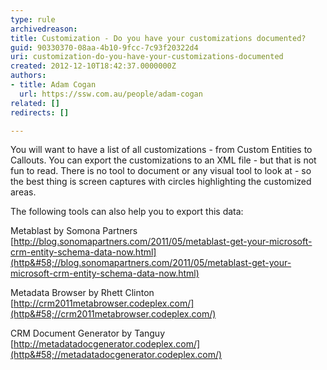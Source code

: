 ```yaml
---
type: rule
archivedreason: 
title: Customization - Do you have your customizations documented?
guid: 90330370-08aa-4b10-9fcc-7c93f20322d4
uri: customization-do-you-have-your-customizations-documented
created: 2012-12-10T18:42:37.0000000Z
authors:
- title: Adam Cogan
  url: https://ssw.com.au/people/adam-cogan
related: []
redirects: []

---
```


You will want to have a list of all customizations - from Custom Entities to Callouts.           You can export the customizations to an XML file - but that is not fun to read.           There is no tool to document or any visual tool to look at - so the best thing is           screen captures with circles highlighting the customized areas.

<!--endintro-->

The following tools can also help you to export this data:

Metablast by Somona Partners [http://blog.sonomapartners.com/2011/05/metablast-get-your-microsoft-crm-entity-schema-data-now.html](http&#58;//blog.sonomapartners.com/2011/05/metablast-get-your-microsoft-crm-entity-schema-data-now.html)

Metadata Browser by Rhett Clinton [http://crm2011metabrowser.codeplex.com/](http&#58;//crm2011metabrowser.codeplex.com/)

CRM Document Generator by Tanguy [http://metadatadocgenerator.codeplex.com/](http&#58;//metadatadocgenerator.codeplex.com/)

